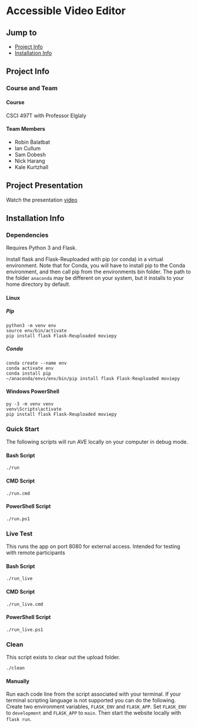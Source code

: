 # Accessible Video Editor
## Jump to
* [Project Info](#project-info "Goto project-info")
* [Installation Info](#installation-info "Goto installation-info")

## Project Info
### Course and Team
#### Course
CSCI 497T with Professor Elglaly
#### Team Members
- Robin Balatbat
- Ian Cullum
- Sam Dobesh
- Nick Harang
- Kale Kurtzhall

## Project Presentation 
Watch the presentation [video](https://www.youtube.com/watch?v=XVa3PljSfYQ)

## Installation Info
### Dependencies
Requires Python 3 and Flask.

Install flask and Flask-Reuploaded with pip (or conda) in a virtual environment.
Note that for Conda, you will have to install pip to the Conda environment, and then call pip from the environments bin folder. The path to the folder `anaconda` may be different on your system, but it installs to your home directory by default.

#### Linux

##### Pip
```
python3 -m venv env
source env/bin/activate
pip install flask Flask-Reuploaded moviepy
```

##### Conda
```
conda create --name env
conda activate env
conda install pip
~/anaconda/envs/env/bin/pip install flask Flask-Reuploaded moviepy
```

#### Windows PowerShell
```
py -3 -m venv venv
venv\Scripts\activate
pip install flask Flask-Reuploaded moviepy
```

### Quick Start
The following scripts will run AVE locally on your computer in debug mode.

#### Bash Script
```
./run
```

#### CMD Script
```
./run.cmd
```

#### PowerShell Script
```
./run.ps1
```

### Live Test
This runs the app on port 8080 for external access. Intended for testing with remote participants

#### Bash Script
```
./run_live
```

#### CMD Script
```
./run_live.cmd
```

#### PowerShell Script
```
./run_live.ps1
```

### Clean
This script exists to clear out the upload folder.
```
./clean
```

#### Manually
Run each code line from the script associated with your terminal.
If your terminal scripting language is not supported you can do the following.
Create two environment variables, `FLASK_ENV` and `FLASK_APP`.
Set `FLASK_ENV` to `development` and `FLASK_APP` to `main`. 
Then start the website locally with `flask run`.
